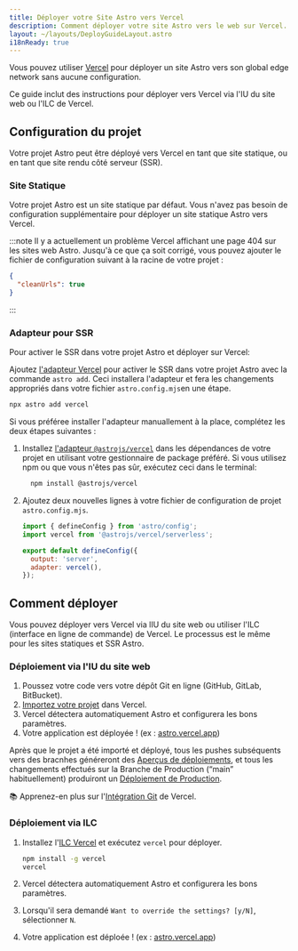 ```yaml
---
title: Déployer votre Site Astro vers Vercel
description: Comment déployer votre site Astro vers le web sur Vercel.
layout: ~/layouts/DeployGuideLayout.astro
i18nReady: true
---
```


Vous pouvez utiliser [Vercel](http://vercel.com/) pour déployer un site Astro vers son global edge network sans aucune configuration.

Ce guide inclut des instructions pour déployer vers Vercel via l'IU du site web ou l'ILC de Vercel.

## Configuration du projet

Votre projet Astro peut être déployé vers Vercel en tant que site statique, ou en tant que site rendu côté serveur (SSR).

### Site Statique

Votre projet Astro est un site statique par défaut. Vous n'avez pas besoin de configuration supplémentaire pour déployer un site statique Astro vers Vercel. 

:::note
Il y a actuellement un problème Vercel affichant une page 404 sur les sites web Astro. Jusqu'à ce que ça soit corrigé, vous pouvez ajouter le fichier de configuration suivant à la racine de votre projet :

```json title="vercel.json"
{
  "cleanUrls": true
}
```
:::

### Adapteur pour SSR

Pour activer le SSR dans votre projet Astro et déployer sur Vercel:

Ajoutez [l'adapteur Vercel](/fr/guides/integrations-guide/vercel/) pour activer le SSR dans votre projet Astro avec la commande `astro add`. Ceci installera l'adapteur et fera les changements appropriés dans votre fichier `astro.config.mjs`en une étape.

```bash
npx astro add vercel
```

Si vous préféree installer l'adapteur manuallement à la place, complétez les deux étapes suivantes :

1. Installez [l'adapteur `@astrojs/vercel`](/fr/guides/integrations-guide/vercel/) dans les dépendances de votre projet en utilisant votre gestionnaire de package préféré. Si vous utilisez npm ou que vous n'êtes pas sûr, exécutez ceci dans le terminal:

    ```bash
      npm install @astrojs/vercel
    ```

1. Ajoutez deux nouvelles lignes à votre fichier de configuration de projet `astro.config.mjs`.

    ```js title="astro.config.mjs" ins={2, 5-6}
    import { defineConfig } from 'astro/config';
    import vercel from '@astrojs/vercel/serverless';

    export default defineConfig({
      output: 'server',
      adapter: vercel(),
    });
    ```

## Comment déployer

Vous pouvez déployer vers Vercel via lIU du site web ou utiliser l'ILC (interface en ligne de commande) de Vercel. Le processus est le même pour les sites statiques et SSR Astro.

### Déploiement via l'IU du site web

1. Poussez votre code vers votre dépôt Git en ligne (GitHub, GitLab, BitBucket).
2. [Importez votre projet](https://vercel.com/new) dans Vercel.
3. Vercel détectera automatiquement Astro et configurera les bons paramètres.
4. Votre application est déployée ! (ex : [astro.vercel.app](https://astro.vercel.app/))

Après que le projet a été importé et déployé, tous les pushes subséquents vers des bracnhes généreront des [Aperçus de déploiements](https://vercel.com/docs/concepts/deployments/environments#preview), et tous les changements effectués sur la Branche de Production (“main” habituellement) produiront un [Déploiement de Production](https://vercel.com/docs/concepts/deployments/environments#production).

📚 Apprenez-en plus sur l'[Intégration Git](https://vercel.com/docs/concepts/git) de Vercel.


### Déploiement via ILC

1. Installez l'[ILC Vercel](https://vercel.com/cli) et exécutez `vercel` pour déployer.

    ```bash
    npm install -g vercel
    vercel
    ```

2. Vercel détectera automatiquement Astro et configurera les bons paramètres.
3. Lorsqu'il sera demandé `Want to override the settings? [y/N]`, sélectionner `N`.
4. Votre application est déploée ! (ex : [astro.vercel.app](https://astro.vercel.app/))

